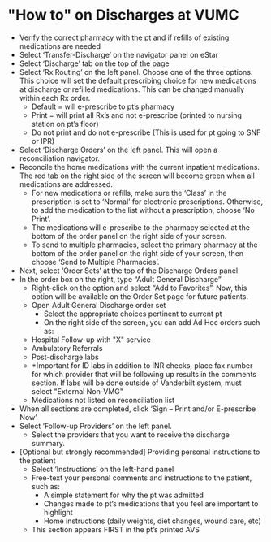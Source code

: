 # "How to" on Discharges at VUMC
 
-   Verify the correct pharmacy with the pt and if refills of existing
    medications are needed
-   Select ‘Transfer-Discharge’ on the navigator panel on eStar
-   Select ‘Discharge’ tab on the top of the page
-   Select ‘Rx Routing’ on the left panel. Choose one of the three
    options. This choice will set the default prescribing choice for new
    medications at discharge or refilled medications. This can be
    changed manually within each Rx order.
    -   Default = will e-prescribe to pt’s pharmacy
    -   Print = will print all Rx’s and not e-prescribe (printed to
        nursing station on pt’s floor)
    -   Do not print and do not e-prescribe (This is used for pt going
        to SNF or IPR)
-   Select ‘Discharge Orders’ on the left panel. This will open a
    reconciliation navigator.
-   Reconcile the home medications with the current inpatient
    medications. The red tab on the right side of the screen will become
    green when all medications are addressed.
    -   For new medications or refills, make sure the ‘Class’ in the
        prescription is set to ‘Normal’ for electronic prescriptions.
        Otherwise, to add the medication to the list without a
        prescription, choose ‘No Print’.
    -   The medications will e-prescribe to the pharmacy selected at the
        bottom of the order panel on the right side of your screen.
    -   To send to multiple pharmacies, select the primary pharmacy at
        the bottom of the order panel on the right side of your screen,
        then choose ‘Send to Multiple Pharmacies’.
-   Next, select ‘Order Sets’ at the top of the Discharge Orders panel
-   In the order box on the right, type “Adult General Discharge”
    -   Right-click on the option and select “Add to Favorites”. Now,
        this option will be available on the Order Set page for future
        patients.
    -   Open Adult General Discharge order set
        -   Select the appropriate choices pertinent to current pt
        -   On the right side of the screen, you can add Ad Hoc orders
            such as:
    -   Hospital Follow-up with "X" service
    -   Ambulatory Referrals
    -   Post-discharge labs
    -   \*Important for ID labs in addition to INR checks, place fax
        number for which provider that will be following up results in
        the comments section. If labs will be done outside of Vanderbilt
        system, must select "External Non-VMG"
    -   Medications not listed on reconciliation list
-   When all sections are completed, click ‘Sign – Print and/or
    E-prescribe Now’
-   Select ‘Follow-up Providers’ on the left panel.
    -   Select the providers that you want to receive the discharge
        summary.
-   \[Optional but strongly recommended\] Providing personal
    instructions to the patient
    -   Select ‘Instructions’ on the left-hand panel
    -   Free-text your personal comments and instructions to the
        patient, such as:
        -   A simple statement for why the pt was admitted
        -   Changes made to pt’s medications that you feel are important
            to highlight
        -   Home instructions (daily weights, diet changes, wound care,
            etc)
    -   This section appears FIRST in the pt’s printed AVS
